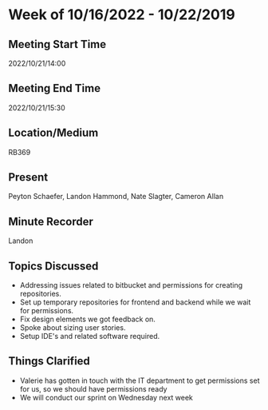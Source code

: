 # Week of 10/16/2022 - 10/22/2019

## Meeting Start Time

2022/10/21/14:00

## Meeting End Time

2022/10/21/15:30

## Location/Medium

RB369

## Present

Peyton Schaefer, Landon Hammond, Nate Slagter, Cameron Allan

## Minute Recorder

Landon

## Topics Discussed

- Addressing issues related to bitbucket and permissions for creating repositories.
- Set up temporary repositories for frontend and backend while we wait for permissions.
- Fix design elements we got feedback on.
- Spoke about sizing user stories.
- Setup IDE's and related software required.


## Things Clarified

- Valerie has gotten in touch with the IT department to get permissions set for us, so we should have permissions ready
- We will conduct our sprint on Wednesday next week
